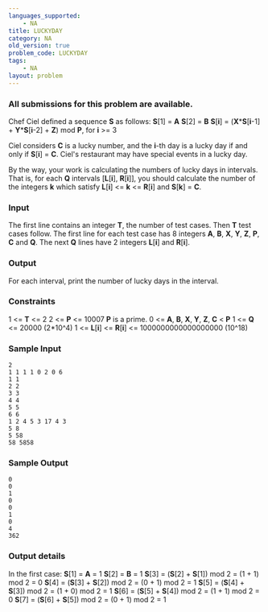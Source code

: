 ```yaml
---
languages_supported:
    - NA
title: LUCKYDAY
category: NA
old_version: true
problem_code: LUCKYDAY
tags:
    - NA
layout: problem
---
```

###  All submissions for this problem are available. 

Chef Ciel defined a sequence **S** as follows:
**S**\[1\] = **A**
**S**\[2\] = **B**
**S**\[**i**\] = (**X**\***S**\[**i**-1\] + **Y**\***S**\[**i**-2\] + **Z**) mod **P**, for **i** >= 3

Ciel considers **C** is a lucky number, and the **i**-th day is a lucky day if and only if **S**\[**i**\] = **C**. Ciel's restaurant may have special events in a lucky day.

By the way, your work is calculating the numbers of lucky days in intervals. That is, for each **Q** intervals \[**L**\[**i**\], **R**\[**i**\]\], you should calculate the number of the integers **k** which satisfy **L**\[**i**\] <= **k** <= **R**\[**i**\] and **S**\[**k**\] = **C**.

### Input

The first line contains an integer **T**, the number of test cases. Then **T** test cases follow. The first line for each test case has 8 integers **A**, **B**, **X**, **Y**, **Z**, **P**, **C** and **Q**. The next **Q** lines have 2 integers **L**\[**i**\] and **R**\[**i**\].

### Output

For each interval, print the number of lucky days in the interval.

### Constraints

1 <= **T** <= 2
 2 <= **P** <= 10007
**P** is a prime.
 0 <= **A**, **B**, **X**, **Y**, **Z**, **C** < **P**
 1 <= **Q** <= 20000 (2\*10^4)
 1 <= **L**\[**i**\] <= **R**\[**i**\] <= 1000000000000000000 (10^18)

### Sample Input

```
2
1 1 1 1 0 2 0 6
1 1
2 2
3 3
4 4
5 5
6 6
1 2 4 5 3 17 4 3
5 8
5 58
58 5858
```
### Sample Output

```
0
0
1
0
0
1
0
4
362
```
### Output details

In the first case:
**S**\[1\] = **A** = 1
**S**\[2\] = **B** = 1
**S**\[3\] = (**S**\[2\] + **S**\[1\]) mod 2 = (1 + 1) mod 2 = 0
**S**\[4\] = (**S**\[3\] + **S**\[2\]) mod 2 = (0 + 1) mod 2 = 1
**S**\[5\] = (**S**\[4\] + **S**\[3\]) mod 2 = (1 + 0) mod 2 = 1
**S**\[6\] = (**S**\[5\] + **S**\[4\]) mod 2 = (1 + 1) mod 2 = 0
**S**\[7\] = (**S**\[6\] + **S**\[5\]) mod 2 = (0 + 1) mod 2 = 1